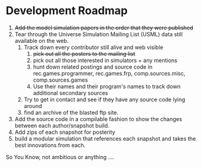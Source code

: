 # Development Roadmap
1. ~~Add the model simulation papers in the order that they were published~~
2. Tear through the Universe Simulation Mailing List (USML) data still available on the web.
   1. Track down every contributor still alive and web visible
        1. ~~pick out all the posters to the mailing list~~
        2. pick out all those interested in simulators + any mentions
        3. hunt down related postings and source code in rec.games.programmer, rec.games.frp, comp.sources.misc, comp.sources.games
        4. Use their names and their program's names to track down additional secondary sources
   2. Try to get in contact and see if they have any source code lying around
   3. find an archive of the blasted ftp site.
3. Add the source code in a compilable fashion to show the changes between each author/snapshot build.
4. Add zips of each snapshot for posterity
5. build a modular simulation that references each snapshot and takes the best innovations from each.

So You Know, not ambitious or anything ....